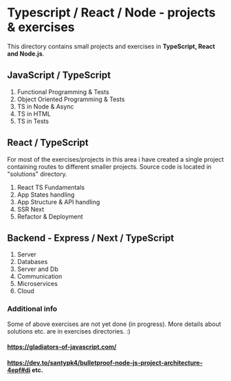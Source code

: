 # Typescript / React / Node - projects & exercises

This directory contains small projects and exercises in <b>TypeScript, React and Node.js</b>.

## JavaScript / TypeScript

1. Functional Programming & Tests
2. Object Oriented Programming & Tests
3. TS in Node & Async
4. TS in HTML
5. TS in Tests

## React / TypeScript

For most of the exercises/projects in this area i have created a single project containing routes to different smaller projects. Source code is located in "solutions" directory.

1. React TS Fundamentals
2. App States handling
3. App Structure & API handling
4. SSR Next
5. Refactor & Deployment

## Backend - Express / Next / TypeScript

1. Server
2. Databases
3. Server and Db
4. Communication
5. Microservices
6. Cloud

### Additional info

Some of above exercises are not yet done (in progress). More details about solutions etc. are in exercises directories. :)

#### https://gladiators-of-javascript.com/
#### https://dev.to/santypk4/bulletproof-node-js-project-architecture-4epf#di etc.
